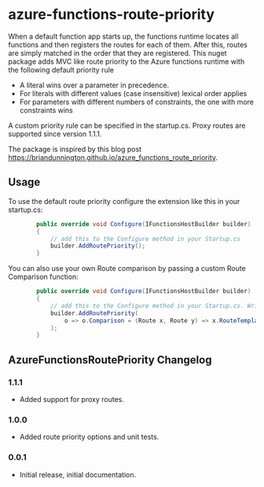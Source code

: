 # azure-functions-route-priority
When a default function app starts up, the functions runtime locates all functions and then registers the routes for each of them. After this, routes are simply matched in the order that they are registered. This nuget package adds MVC like route priority to the Azure functions runtime with the following default priority rule

* A literal wins over a parameter in precedence.
* For literals with different values (case insensitive) lexical order applies
* For parameters with different numbers of constraints, the one with more constraints wins

A custom priority rule can be specified in the startup.cs. Proxy routes are supported since version 1.1.1.

The package is inspired by this blog post https://briandunnington.github.io/azure_functions_route_priority. 

## Usage

To use the default route priority configure the extension like this in your startup.cs:
```c#
        public override void Configure(IFunctionsHostBuilder builder)
        {
            // add this to the Configure method in your Startup.cs
            builder.AddRoutePriority();
        }
```

You can also use your own Route comparison by passing a custom Route Comparison function:
```c#
        public override void Configure(IFunctionsHostBuilder builder)
        {
            // add this to the Configure method in your Startup.cs. Write your own Route comparison function.
            builder.AddRoutePriority(
                o => o.Comparison = (Route x, Route y) => x.RouteTemplate.Length.CompareTo(y.RouteTemplate.Length)
            );
        }
```
## AzureFunctionsRoutePriority Changelog

### 1.1.1

* Added support for proxy routes.

### 1.0.0

* Added route priority options and unit tests.

### 0.0.1

* Initial release, initial documentation.
